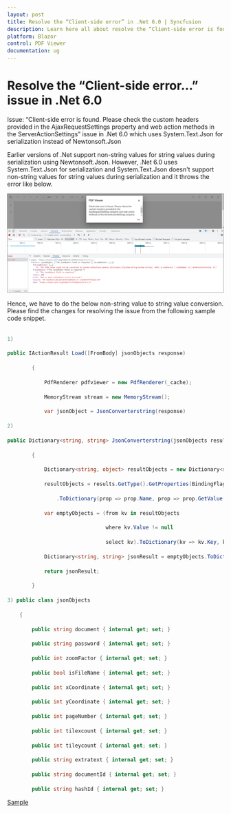 ```yaml
---
layout: post
title: Resolve the “Client-side error” in .Net 6.0 | Syncfusion
description: Learn here all about resolve the “Client-side error is found” issue in .Net 6.0 which uses System.Text.Json for serialization.
platform: Blazor
control: PDF Viewer
documentation: ug
---
```


# Resolve the “Client-side error…” issue in .Net 6.0

Issue: “Client-side error is found. Please check the custom headers provided in the AjaxRequestSettings property and web action methods in the ServerActionSettings” issue in .Net 6.0 which uses System.Text.Json for serialization instead of Newtonsoft.Json

Earlier versions of .Net support non-string values for string values during serialization using Newtonsoft.Json. However, .Net 6.0 uses System.Text.Json for serialization and System.Text.Json doesn't support non-string values for string values during serialization and it throws the error like below.

![Client-side error](../../pdfviewer/images/clientError.png)

Hence, we have to do the below non-string value to string value conversion. Please find the changes for resolving the issue from the following sample code snippet.

```csharp

1)

public IActionResult Load([FromBody] jsonObjects response)

        {

            PdfRenderer pdfviewer = new PdfRenderer(_cache);

            MemoryStream stream = new MemoryStream();

            var jsonObject = JsonConverterstring(response)

2)

public Dictionary<string, string> JsonConverterstring(jsonObjects results)

        {

            Dictionary<string, object> resultObjects = new Dictionary<string, object>();

            resultObjects = results.GetType().GetProperties(BindingFlags.Instance | BindingFlags.Public)

                .ToDictionary(prop => prop.Name, prop => prop.GetValue(results, null));

            var emptyObjects = (from kv in resultObjects

                                where kv.Value != null

                                select kv).ToDictionary(kv => kv.Key, kv => kv.Value);

            Dictionary<string, string> jsonResult = emptyObjects.ToDictionary(k => k.Key, k => k.Value.ToString());

            return jsonResult;

        }

3) public class jsonObjects

    {

        public string document { internal get; set; }

        public string password { internal get; set; }

        public int zoomFactor { internal get; set; }

        public bool isFileName { internal get; set; }

        public int xCoordinate { internal get; set; }

        public int yCoordinate { internal get; set; }

        public int pageNumber { internal get; set; }

        public int tilexcount { internal get; set; }

        public int tileycount { internal get; set; }

        public string extratext { internal get; set; }

        public string documentId { internal get; set; }

        public string hashId { internal get; set; }

```

[Sample](https://www.syncfusion.com/downloads/support/directtrac/general/ze/WebService_6.0_-_fixed-203064907.zip)